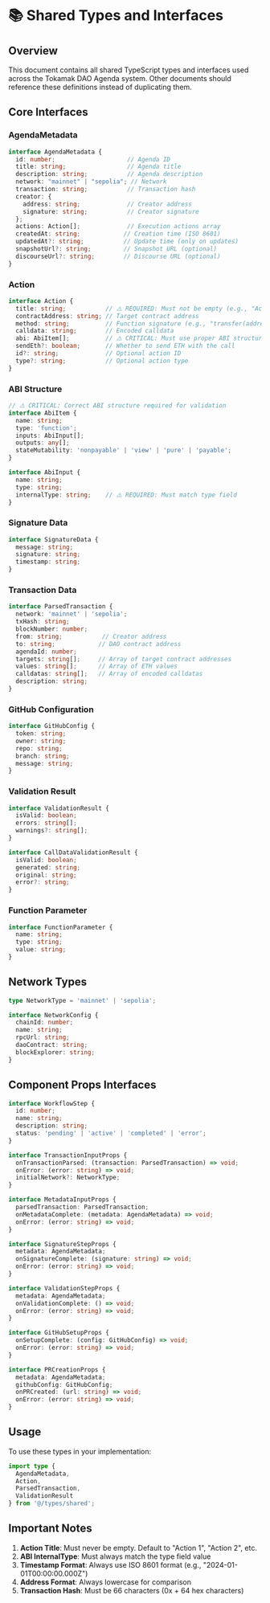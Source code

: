 # 📚 Shared Types and Interfaces

## Overview
This document contains all shared TypeScript types and interfaces used across the Tokamak DAO Agenda system. Other documents should reference these definitions instead of duplicating them.

## Core Interfaces

### AgendaMetadata
```typescript
interface AgendaMetadata {
  id: number;                    // Agenda ID
  title: string;                 // Agenda title
  description: string;           // Agenda description
  network: "mainnet" | "sepolia"; // Network
  transaction: string;           // Transaction hash
  creator: {
    address: string;             // Creator address
    signature: string;           // Creator signature
  };
  actions: Action[];             // Execution actions array
  createdAt: string;            // Creation time (ISO 8601)
  updatedAt?: string;           // Update time (only on updates)
  snapshotUrl?: string;         // Snapshot URL (optional)
  discourseUrl?: string;        // Discourse URL (optional)
}
```

### Action
```typescript
interface Action {
  title: string;           // ⚠️ REQUIRED: Must not be empty (e.g., "Action 1", "Transfer TON")
  contractAddress: string; // Target contract address
  method: string;          // Function signature (e.g., "transfer(address,uint256)")
  calldata: string;        // Encoded calldata
  abi: AbiItem[];          // ⚠️ CRITICAL: Must use proper ABI structure
  sendEth?: boolean;       // Whether to send ETH with the call
  id?: string;             // Optional action ID
  type?: string;           // Optional action type
}
```

### ABI Structure
```typescript
// ⚠️ CRITICAL: Correct ABI structure required for validation
interface AbiItem {
  name: string;
  type: 'function';
  inputs: AbiInput[];
  outputs: any[];
  stateMutability: 'nonpayable' | 'view' | 'pure' | 'payable';
}

interface AbiInput {
  name: string;
  type: string;
  internalType: string;    // ⚠️ REQUIRED: Must match type field
}
```

### Signature Data
```typescript
interface SignatureData {
  message: string;
  signature: string;
  timestamp: string;
}
```

### Transaction Data
```typescript
interface ParsedTransaction {
  network: 'mainnet' | 'sepolia';
  txHash: string;
  blockNumber: number;
  from: string;           // Creator address
  to: string;            // DAO contract address
  agendaId: number;
  targets: string[];     // Array of target contract addresses
  values: string[];      // Array of ETH values
  calldatas: string[];   // Array of encoded calldatas
  description: string;
}
```

### GitHub Configuration
```typescript
interface GitHubConfig {
  token: string;
  owner: string;
  repo: string;
  branch: string;
  message: string;
}
```

### Validation Result
```typescript
interface ValidationResult {
  isValid: boolean;
  errors: string[];
  warnings?: string[];
}

interface CallDataValidationResult {
  isValid: boolean;
  generated: string;
  original: string;
  error?: string;
}
```

### Function Parameter
```typescript
interface FunctionParameter {
  name: string;
  type: string;
  value: string;
}
```

## Network Types

```typescript
type NetworkType = 'mainnet' | 'sepolia';

interface NetworkConfig {
  chainId: number;
  name: string;
  rpcUrl: string;
  daoContract: string;
  blockExplorer: string;
}
```

## Component Props Interfaces

```typescript
interface WorkflowStep {
  id: number;
  name: string;
  description: string;
  status: 'pending' | 'active' | 'completed' | 'error';
}

interface TransactionInputProps {
  onTransactionParsed: (transaction: ParsedTransaction) => void;
  onError: (error: string) => void;
  initialNetwork?: NetworkType;
}

interface MetadataInputProps {
  parsedTransaction: ParsedTransaction;
  onMetadataComplete: (metadata: AgendaMetadata) => void;
  onError: (error: string) => void;
}

interface SignatureStepProps {
  metadata: AgendaMetadata;
  onSignatureComplete: (signature: string) => void;
  onError: (error: string) => void;
}

interface ValidationStepProps {
  metadata: AgendaMetadata;
  onValidationComplete: () => void;
  onError: (error: string) => void;
}

interface GitHubSetupProps {
  onSetupComplete: (config: GitHubConfig) => void;
  onError: (error: string) => void;
}

interface PRCreationProps {
  metadata: AgendaMetadata;
  githubConfig: GitHubConfig;
  onPRCreated: (url: string) => void;
  onError: (error: string) => void;
}
```

## Usage

To use these types in your implementation:

```typescript
import type { 
  AgendaMetadata, 
  Action, 
  ParsedTransaction,
  ValidationResult 
} from '@/types/shared';
```

## Important Notes

1. **Action Title**: Must never be empty. Default to "Action 1", "Action 2", etc.
2. **ABI InternalType**: Must always match the type field value
3. **Timestamp Format**: Always use ISO 8601 format (e.g., "2024-01-01T00:00:00.000Z")
4. **Address Format**: Always lowercase for comparison
5. **Transaction Hash**: Must be 66 characters (0x + 64 hex characters)